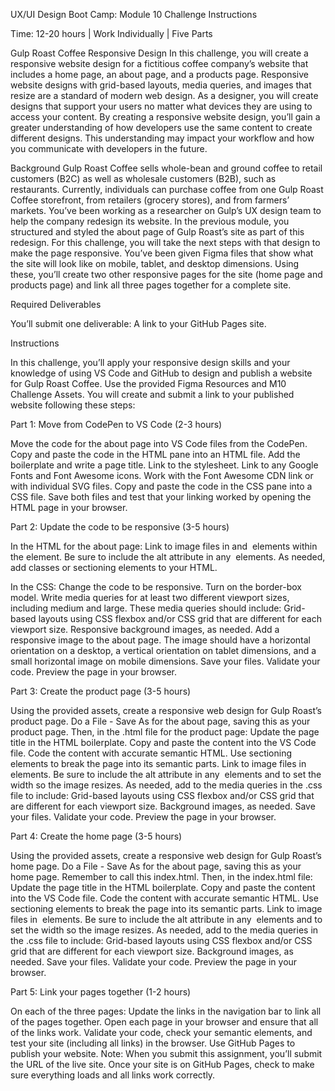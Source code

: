 UX/UI Design Boot Camp: Module 10 Challenge Instructions

Time: 12-20 hours | Work Individually | Five Parts

Gulp Roast Coffee Responsive Design
In this challenge, you will create a responsive website design for a fictitious coffee company’s website that includes a home page, an about page, and a products page. Responsive website designs with grid-based layouts, media queries, and images that resize are a standard of modern web design. As a designer, you will create designs that support your users no matter what devices they are using to access your content. By creating a responsive website design, you’ll gain a greater understanding of how developers use the same content to create different designs. This understanding may impact your workflow and how you communicate with developers in the future.


Background
Gulp Roast Coffee sells whole-bean and ground coffee to retail customers (B2C) as well as wholesale customers (B2B), such as restaurants. Currently, individuals can purchase coffee from one Gulp Roast Coffee storefront, from retailers (grocery stores), and from farmers’ markets. You’ve been working as a researcher on Gulp’s UX design team to help the company redesign its website. In the previous module, you structured and styled the about page of Gulp Roast’s site as part of this redesign.
For this challenge, you will take the next steps with that design to make the page responsive. You’ve been given Figma files that show what the site will look like on mobile, tablet, and desktop dimensions. Using these, you’ll create two other responsive pages for the site (home page and products page) and link all three pages together for a complete site.


Required Deliverables

You’ll submit one deliverable:
A link to your GitHub Pages site.


Instructions

In this challenge, you’ll apply your responsive design skills and your knowledge of using VS Code and GitHub to design and publish a website for Gulp Roast Coffee. Use the provided Figma Resources and M10 Challenge Assets. You will create and submit a link to your published website following these steps:


Part 1: Move from CodePen to VS Code (2-3 hours)

Move the code for the about page into VS Code files from the CodePen.
Copy and paste the code in the HTML pane into an HTML file. 
Add the boilerplate and write a page title. 
Link to the stylesheet. 
Link to any Google Fonts and Font Awesome icons. Work with the Font Awesome CDN link or with individual SVG files. 
Copy and paste the code in the CSS pane into a CSS file. 
Save both files and test that your linking worked by opening the HTML page in your browser. 


Part 2: Update the code to be responsive (3-5 hours)

In the HTML for the about page:
Link to image files in <source> and <img> elements within the <picture> element. Be sure to include the alt attribute in any <img> elements.
As needed, add classes or sectioning elements to your HTML. 


In the CSS:
Change the code to be responsive. 
Turn on the border-box model. 
Write media queries for at least two different viewport sizes, including medium and large. These media queries should include:
Grid-based layouts using CSS flexbox and/or CSS grid that are different for each viewport size.
Responsive background images, as needed.
Add a responsive image to the about page. The image should have a horizontal orientation on a desktop, a vertical orientation on tablet dimensions, and a small horizontal image on mobile dimensions.
Save your files. 
Validate your code. 
Preview the page in your browser.


Part 3: Create the product page (3-5 hours) 

Using the provided assets, create a responsive web design for Gulp Roast’s product page.
Do a File - Save As for the about page, saving this as your product page. Then, in the .html file for the product page:
Update the page title in the HTML boilerplate. 
Copy and paste the content into the VS Code file. 
Code the content with accurate semantic HTML. 
Use sectioning elements to break the page into its semantic parts. 
Link to image files in <img> elements. Be sure to include the alt attribute in any <img> elements and to set the width so the image resizes. 
As needed, add to the media queries in the .css file to include: 
Grid-based layouts using CSS flexbox and/or CSS grid that are different for each viewport size.
Background images, as needed.
Save your files. 
Validate your code. 
Preview the page in your browser.


Part 4: Create the home page (3-5 hours) 

Using the provided assets, create a responsive web design for Gulp Roast’s home page. 
Do a File - Save As for the about page, saving this as your home page. Remember to call this index.html. Then, in the index.html file:
Update the page title in the HTML boilerplate. 
Copy and paste the content into the VS Code file. 
Code the content with accurate semantic HTML. 
Use sectioning elements to break the page into its semantic parts. 
Link to image files in <img> elements. Be sure to include the alt attribute in any <img> elements and to set the width so the image resizes. 
As needed, add to the media queries in the .css file to include: 
Grid-based layouts using CSS flexbox and/or CSS grid that are different for each viewport size.
Background images, as needed.
Save your files. 
Validate your code. 
Preview the page in your browser.


Part 5: Link your pages together (1-2 hours) 

On each of the three pages: 
Update the links in the navigation bar to link all of the pages together. 
Open each page in your browser and ensure that all of the links work. 
Validate your code, check your semantic elements, and test your site (including all links) in the browser. 
Use GitHub Pages to publish your website. Note: When you submit this assignment, you’ll submit the URL of the live site.
Once your site is on GitHub Pages, check to make sure everything loads and all links work correctly. 
